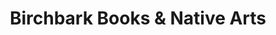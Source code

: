 ---
title: "Birchbark Books & Native Arts"
url: /minneapolis/birchbark-books-und-native-arts/
shop: Bücher
---